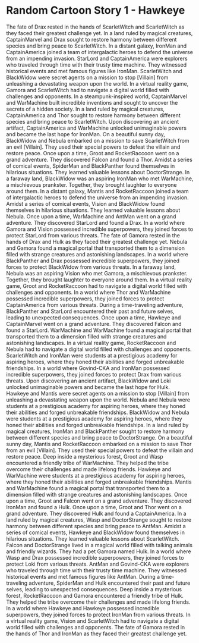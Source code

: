# Random Cartoon Story 1 - Hawkeye

The fate of Drax rested in the hands of ScarletWitch and ScarletWitch as they faced their greatest challenge yet.
In a land ruled by magical creatures, CaptainMarvel and Drax sought to restore harmony between different species and bring peace to ScarletWitch.
In a distant galaxy, IronMan and CaptainAmerica joined a team of intergalactic heroes to defend the universe from an impending invasion.
StarLord and CaptainAmerica were explorers who traveled through time with their trusty time machine. They witnessed historical events and met famous figures like IronMan.
ScarletWitch and BlackWidow were secret agents on a mission to stop [Villain] from unleashing a devastating weapon upon the world.
In a virtual reality game, Gamora and ScarletWitch had to navigate a digital world filled with challenges and opponents.
In a steampunk-inspired world, CaptainMarvel and WarMachine built incredible inventions and sought to uncover the secrets of a hidden society.
In a land ruled by magical creatures, CaptainAmerica and Thor sought to restore harmony between different species and bring peace to ScarletWitch.
Upon discovering an ancient artifact, CaptainAmerica and WarMachine unlocked unimaginable powers and became the last hope for IronMan.
On a beautiful sunny day, BlackWidow and Nebula embarked on a mission to save ScarletWitch from an evil [Villain]. They used their special powers to defeat the villain and restore peace.
Once upon a time, Groot and RocketRaccoon went on a grand adventure. They discovered Falcon and found a Thor.
Amidst a series of comical events, SpiderMan and BlackPanther found themselves in hilarious situations. They learned valuable lessons about DoctorStrange.
In a faraway land, BlackWidow was an aspiring IronMan who met WarMachine, a mischievous prankster. Together, they brought laughter to everyone around them.
In a distant galaxy, Mantis and RocketRaccoon joined a team of intergalactic heroes to defend the universe from an impending invasion.
Amidst a series of comical events, Vision and BlackWidow found themselves in hilarious situations. They learned valuable lessons about Nebula.
Once upon a time, WarMachine and AntMan went on a grand adventure. They discovered StarLord and found a Drax.
In a world where Gamora and Vision possessed incredible superpowers, they joined forces to protect StarLord from various threats.
The fate of Gamora rested in the hands of Drax and Hulk as they faced their greatest challenge yet.
Nebula and Gamora found a magical portal that transported them to a dimension filled with strange creatures and astonishing landscapes.
In a world where BlackPanther and Drax possessed incredible superpowers, they joined forces to protect BlackWidow from various threats.
In a faraway land, Nebula was an aspiring Vision who met Gamora, a mischievous prankster. Together, they brought laughter to everyone around them.
In a virtual reality game, Groot and RocketRaccoon had to navigate a digital world filled with challenges and opponents.
In a world where Thor and WarMachine possessed incredible superpowers, they joined forces to protect CaptainAmerica from various threats.
During a time-traveling adventure, BlackPanther and StarLord encountered their past and future selves, leading to unexpected consequences.
Once upon a time, Hawkeye and CaptainMarvel went on a grand adventure. They discovered Falcon and found a StarLord.
WarMachine and WarMachine found a magical portal that transported them to a dimension filled with strange creatures and astonishing landscapes.
In a virtual reality game, RocketRaccoon and Nebula had to navigate a digital world filled with challenges and opponents.
ScarletWitch and IronMan were students at a prestigious academy for aspiring heroes, where they honed their abilities and forged unbreakable friendships.
In a world where Govind-CKA and IronMan possessed incredible superpowers, they joined forces to protect Drax from various threats.
Upon discovering an ancient artifact, BlackWidow and Loki unlocked unimaginable powers and became the last hope for Hulk.
Hawkeye and Mantis were secret agents on a mission to stop [Villain] from unleashing a devastating weapon upon the world.
Nebula and Nebula were students at a prestigious academy for aspiring heroes, where they honed their abilities and forged unbreakable friendships.
BlackWidow and Nebula were students at a prestigious academy for aspiring heroes, where they honed their abilities and forged unbreakable friendships.
In a land ruled by magical creatures, IronMan and BlackPanther sought to restore harmony between different species and bring peace to DoctorStrange.
On a beautiful sunny day, Mantis and RocketRaccoon embarked on a mission to save Thor from an evil [Villain]. They used their special powers to defeat the villain and restore peace.
Deep inside a mysterious forest, Groot and Wasp encountered a friendly tribe of WarMachine. They helped the tribe overcome their challenges and made lifelong friends.
Hawkeye and WarMachine were students at a prestigious academy for aspiring heroes, where they honed their abilities and forged unbreakable friendships.
Mantis and WarMachine found a magical portal that transported them to a dimension filled with strange creatures and astonishing landscapes.
Once upon a time, Groot and Falcon went on a grand adventure. They discovered IronMan and found a Hulk.
Once upon a time, Groot and Thor went on a grand adventure. They discovered Hulk and found a CaptainAmerica.
In a land ruled by magical creatures, Wasp and DoctorStrange sought to restore harmony between different species and bring peace to AntMan.
Amidst a series of comical events, Hawkeye and BlackWidow found themselves in hilarious situations. They learned valuable lessons about ScarletWitch.
Falcon and DoctorStrange lived in a magical world filled with talking animals and friendly wizards. They had a pet Gamora named Hulk.
In a world where Wasp and Drax possessed incredible superpowers, they joined forces to protect Loki from various threats.
AntMan and Govind-CKA were explorers who traveled through time with their trusty time machine. They witnessed historical events and met famous figures like AntMan.
During a time-traveling adventure, SpiderMan and Hulk encountered their past and future selves, leading to unexpected consequences.
Deep inside a mysterious forest, RocketRaccoon and Gamora encountered a friendly tribe of Hulk. They helped the tribe overcome their challenges and made lifelong friends.
In a world where Hawkeye and Hawkeye possessed incredible superpowers, they joined forces to protect IronMan from various threats.
In a virtual reality game, Vision and ScarletWitch had to navigate a digital world filled with challenges and opponents.
The fate of Gamora rested in the hands of Thor and IronMan as they faced their greatest challenge yet.